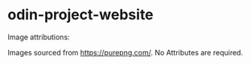 # odin-project-website

Image attributions:

Images sourced from https://purepng.com/.
No Attributes are required.